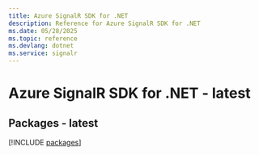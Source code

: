 ```yaml
---
title: Azure SignalR SDK for .NET
description: Reference for Azure SignalR SDK for .NET
ms.date: 05/28/2025
ms.topic: reference
ms.devlang: dotnet
ms.service: signalr
---
```

# Azure SignalR SDK for .NET - latest
## Packages - latest
[!INCLUDE [packages](signalr-index.md)]